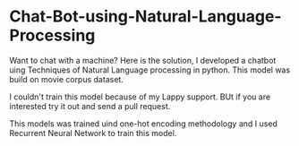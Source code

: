 # Chat-Bot-using-Natural-Language-Processing

Want to chat with a machine? Here is the solution, I developed a chatbot uing Techniques of Natural Language processing in python. This model was build on movie corpus dataset. 

I couldn't train this model because of my Lappy support. BUt if you are interested try it out and send a pull request.

This models was trained uind one-hot encoding methodology and I used Recurrent Neural Network to train this model.
